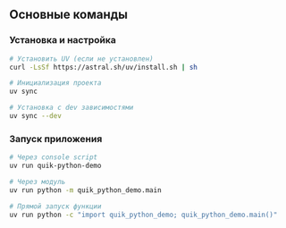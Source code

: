 ## Основные команды

### Установка и настройка
```bash
# Установить UV (если не установлен)
curl -LsSf https://astral.sh/uv/install.sh | sh

# Инициализация проекта
uv sync

# Установка с dev зависимостями
uv sync --dev
```

### Запуск приложения
```bash
# Через console script
uv run quik-python-demo

# Через модуль
uv run python -m quik_python_demo.main

# Прямой запуск функции
uv run python -c "import quik_python_demo; quik_python_demo.main()"
```

